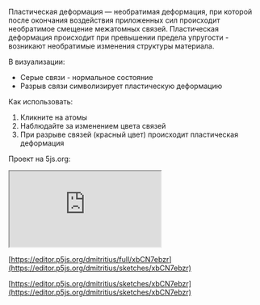 Пластическая деформация — необратимая деформация, при которой после окончания воздействия приложенных сил происходит необратимое смещение межатомных связей. Пластическая деформация происходит при превышении предела упругости - возникают необратимые изменения структуры материала. 

В визуализации:
- Серые связи - нормальное состояние
- Разрыв связи символизирует пластическую деформацию

Как использовать:
1. Кликните на атомы
2. Наблюдайте за изменением цвета связей
3. При разрыве связей (красный цвет) происходит пластическая деформация

Проект на 5js.org:

<iframe src="https://editor.p5js.org/dmitritius/full/xbCN7ebzr"></iframe>

[https://editor.p5js.org/dmitritius/full/xbCN7ebzr](https://editor.p5js.org/dmitritius/sketches/xbCN7ebzr)

[https://editor.p5js.org/dmitritius/sketches/xbCN7ebzr](https://editor.p5js.org/dmitritius/sketches/xbCN7ebzr)
